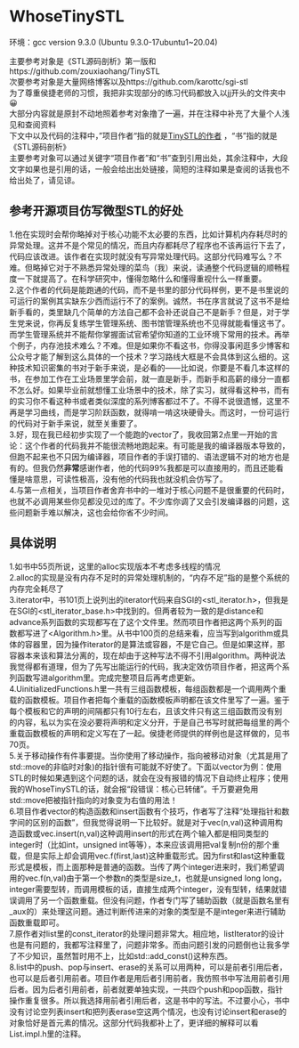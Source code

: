 # WhoseTinySTL
环境：gcc version 9.3.0 (Ubuntu 9.3.0-17ubuntu1~20.04) <br>

主要参考对象是《STL源码剖析》第一版和https://github.com/zouxiaohang/TinySTL <br>
次要参考对象是大量网络博客以及https://github.com/karottc/sgi-stl <br>
为了尊重侯捷老师的习惯，我把非实现部分的练习代码都放入以jj开头的文件夹中😀 <br>
大部分内容就是原封不动地照着参考对象撸了一遍，并在注释中补充了大量个人浅见和查阅资料 <br>
下文中以及代码的注释中，”项目作者“指的就是[TinySTL的作者](https://github.com/zouxiaohang) ，“书”指的就是《STL源码剖析》 <br>
主要参考对象可以通过关键字“项目作者”和“书”查到引用出处，其余注释中，大段文字如果也是引用的话，一般会给出出处链接，简短的注释如果是查阅的话我也不给出处了，请见谅。 <br>

## 参考开源项目仿写微型STL的好处
1.他在实现时会帮你略掉对于核心功能不太必要的东西，比如计算机内存耗尽时的异常处理。这并不是个常见的情况，而且内存都耗尽了程序也不该再运行下去了，代码应该改进。该作者在实现时就没有写异常处理代码。这部分代码难写么？不难。但略掉它对于不熟悉异常处理的菜鸟（我）来说，读通整个代码逻辑的顺畅程度一下就提高了。在科学研究中，懂得忽略什么和懂得重视什么一样重要。 <br>
2.这个作者的代码是能跑通的代码，而不是书里的部分代码样例，更不是书里说的可运行的案例其实缺东少西而运行不了的案例。诚然，书在序言就说了这书不是给新手看的，类里缺几个简单的方法自己都不会补还说自己不是新手？但是，对于学生党来说，你再反复练学生管理系统、图书馆管理系统也不见得就能看懂这书了。而学生管理系统并不能帮你掌握面试官希望你知道的工业环境下常用的技术。再举个例子，内存池技术难么？不难。但是如果你不看这书，你得没事闲逛多少博客和公众号才能了解到这么具体的一个技术？学习路线大框是不会具体到这么细的。这种技术知识密集的书对于新手来说，是必看的——比如说，你要是不看几本这样的书，在参加工作在工业场景里学会前，就一直是新手，而新手和高薪的缘分一直都不怎么好。如果毕业前就想懂工业场景中的技术，除了实习，就得看这种书，而有的实习你不看这种书或者类似深度的系列博客都过不了。不得不说很遗憾，这里不再是学习曲线，而是学习阶跃函数，就得啃一啃这块硬骨头。而这时，一份可运行的代码对于新手来说，就至关重要了。 <br>
3.好，现在我已经初步实现了一个能跑的vector了，我收回第2点里一开始的言论：这个作者的代码我并不能很流畅地跑起来。有可能是我的编译器版本导致的，但跑不起来也不只因为编译器，项目作者的手误打错的、语法逻辑不对的地方也是有的。但我仍然**非常**感谢作者，他的代码99%我都是可以直接用的，而且还能看懂是啥意思，可读性极高，没有他的代码我也就没机会仿写了。 <br>
4.与第一点相关，当项目作者舍弃书中的一堆对于核心问题不是很重要的代码时，也就不必调用某些你见都没见过的库了。不少库你调了又会引发编译器的问题，这些问题新手难以解决，这也会给你省不少时间。 <br>

## 具体说明
1.如书中55页所说，这里的alloc实现版本不考虑多线程的情况 <br>
2.alloc的实现是没有内存不足时的异常处理机制的，“内存不足”指的是整个系统的内存完全耗尽了 <br>
3.iterator中，书101页上说列出的iterator代码来自SGI的<stl_iterator.h>，但我是在SGI的<stl_iterator_base.h>中找到的。但两者较为一致的是distance和advance系列函数的实现都写在了这个文件里。然而项目作者把这两个系列的函数都写进了<Algorithm.h>里。从书中100页的总结来看，应当写到algorithm或具体的容器里，因为操作iterator的是算法或容器，不是它自己。但是如果这样，那容器本来该和算法分离的，现在却由于这种写法不得不引用algorithm。两种说法我觉得都有道理，但为了先写出能运行的代码，我决定效仿项目作者，把这两个系列函数写进algorithm里。完成完整项目后再考虑更新。 <br>
4.UinitializedFunctions.h里一共有三组函数模板，每组函数都是一个调用两个重载的函数模板。项目作者把每个重载的函数模板声明都在该文件里写了一遍。鉴于每个模板和它的声明的间隔都只有10行左右，且该文件只有这三组函数而没有别的内容，私以为实在没必要将声明和定义分开，于是自己书写时就把每组里的两个重载函数模板的声明和定义写在了一起。侯捷老师提供的样例也是这样做的，见书70页。 <br>
5.关于移动操作有件事要提。当你使用了移动操作，指向被移动对象（尤其是用了std::move的非临时对象)的指针很有可能就不好使了。下面以vector为例：使用STL的时候如果遇到这个问题的话，就会在没有报错的情况下自动终止程序；使用我的WhoseTinySTL的话，就会报“段错误：核心已转储”。千万要避免用std::move把被指针指向的对象变为右值的用法！ <br>
6.项目作者vector的构造函数和insert函数有个技巧，作者写了注释“处理指针和数字间的区别的函数”，但我觉得说明一下比较好。就是对于vec(n,val)这种调用构造函数或vec.insert(n,val)这种调用insert的形式在两个输入都是相同类型的integer时（比如int，unsigned int等等），本来应该调用把val复制n份的那个重载，但是实际上却会调用vec.f(first,last)这种重载形式。因为first和last这种重载形式是模板，而上面那种是普通的函数。当传了两个integer进来时，我们希望调用的vec.f(n,val)由于第一个参数n的类型是size_t，也就是unsigned long long，integer需要型转，而调用模板的话，直接生成两个integer，没有型转，结果就错误调用了另一个函数重载。但没有问题，作者专门写了辅助函数（就是函数名里有_aux的）来处理这问题。通过判断传进来的对象的类型是不是integer来进行辅助函数重载即可。 <br>
7.原作者对list里的const_iterator的处理问题非常大。相应地，listIterator的设计也是有问题的，我都写注释里了，问题非常多。而由问题引发的问题倒也让我多学了不少知识，虽然暂时用不上，比如std::add_const<T>()这种东西。 <br>
8.list中的push、pop与insert、erase的关系可以用两种，可以是前者引用后者，也可以是后者引用前者。项目作者是用后者引用前者，我仿照书中写法用前者引用后者。因为后者引用前者，前者就要单独实现，一共四个push和pop函数，指针操作重复很多。所以我选择用前者引用后者，这是书中的写法。不过要小心，书中没有讨论空列表insert和把列表erase空这两个情况，也没有讨论insert和erase的对象恰好是首元素的情况。这部分代码我都补上了，更详细的解释可以看List.impl.h里的注释。 <br>
